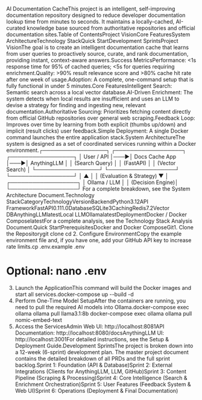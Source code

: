 AI Documentation CacheThis project is an intelligent, self-improving documentation repository designed to reduce developer documentation lookup time from minutes to seconds. It maintains a locally-cached, AI-curated knowledge base sourced from authoritative repositories and official documentation sites.Table of ContentsProject VisionCore FeaturesSystem ArchitectureTechnology StackQuick StartDevelopment SprintsProject VisionThe goal is to create an intelligent documentation cache that learns from user queries to proactively source, curate, and rank documentation, providing instant, context-aware answers.Success MetricsPerformance: <1s response time for 95% of cached queries; <5s for queries requiring enrichment.Quality: >90% result relevance score and >80% cache hit rate after one week of usage.Adoption: A complete, one-command setup that is fully functional in under 5 minutes.Core FeaturesIntelligent Search: Semantic search across a local vector database.AI-Driven Enrichment: The system detects when local results are insufficient and uses an LLM to devise a strategy for finding and ingesting new, relevant documentation.Authoritative Sourcing: Prioritizes fetching content directly from official GitHub repositories over general web scraping.Feedback Loop: Improves over time by learning from both explicit (thumbs up/down) and implicit (result clicks) user feedback.Simple Deployment: A single Docker command launches the entire application stack.System ArchitectureThe system is designed as a set of coordinated services running within a Docker environment.┌─────────────────┐    ┌──────────────────┐    ┌─────────────────┐
│   User / API    │───▶│ Docs Cache App   │───▶│   AnythingLLM   │
│ (Search Query)  │    │ (FastAPI)        │    │ (Vector Search) │
└─────────────────┘    └──────────────────┘    └─────────────────┘
                           │      ▲
                           │      │ (Evaluation & Strategy)
                           ▼      │
                       ┌──────────────────┐
                       │   Ollama / LLM   │
                       │ (Decision Engine)│
                       └──────────────────┘
For a complete breakdown, see the System Architecture Document.Technology StackCategoryTechnologyVersionBackendPython3.12API FrameworkFastAPI0.111.0DatabaseSQLite3CachingRedis7.2Vector DBAnythingLLMlatestLocal LLMOllamalatestDeploymentDocker / Docker ComposelatestFor a complete analysis, see the Technology Stack Analysis Document.Quick StartPrerequisitesDocker and Docker ComposeGit1. Clone the Repositorygit clone <repository-url>
cd <repository-name>
2. Configure EnvironmentCopy the example environment file and, if you have one, add your GitHub API key to increase rate limits.cp .env.example .env
# Optional: nano .env
3. Launch the ApplicationThis command will build the Docker images and start all services.docker-compose up --build -d
4. Perform One-Time Model SetupAfter the containers are running, you need to pull the required AI models into Ollama.docker-compose exec ollama ollama pull llama3.1:8b
docker-compose exec ollama ollama pull nomic-embed-text
5. Access the ServicesAdmin Web UI: http://localhost:8081API Documentation: http://localhost:8080/docsAnythingLLM UI: http://localhost:3001For detailed instructions, see the Setup & Deployment Guide.Development SprintsThe project is broken down into a 12-week (6-sprint) development plan. The master project document contains the detailed breakdown of all PRDs and the full sprint backlog.Sprint 1: Foundation (API & Database)Sprint 2: External Integrations (Clients for AnythingLLM, LLM, GitHub)Sprint 3: Content Pipeline (Scraping & Processing)Sprint 4: Core Intelligence (Search & Enrichment Orchestration)Sprint 5: User Features (Feedback System & Web UI)Sprint 6: Operations (Deployment & Final Documentation)